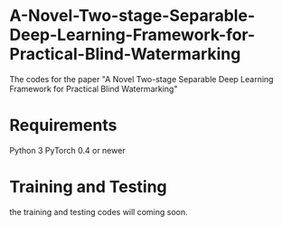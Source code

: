 # A-Novel-Two-stage-Separable-Deep-Learning-Framework-for-Practical-Blind-Watermarking
The codes for the paper "A Novel Two-stage Separable Deep Learning Framework for Practical Blind Watermarking" 

# Requirements
Python 3
PyTorch 0.4 or newer

# Training and Testing
the training and testing codes will coming soon.
